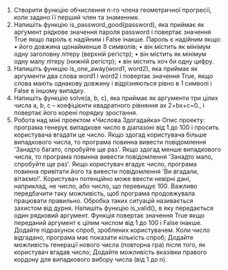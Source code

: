 1. Створити функцію обчислення n-го члена геометричної прогресії, коли задано її перший член та знаменник. 
2. Напишіть функцію is_password_good(password), яка приймає як аргумент рядкове значення пароля password і повертає значення True якщо пароль є надійним і False інакше. 
Пароль є надійним якщо:
• його довжина щонайменше 8 символів; 
• він містить як мінімум одну заголовну літеру (верхній регістр); 
• він містить як мінімум одну малу літеру (нижній регістр); 
• він містить хоч би одну цифру. 
3. Напишіть функцію is_one_away(word1, word2), яка приймає як аргументи два слова word1 і word2 і повертає значення True, якщо слова мають однакову довжину і відрізняються рівно в 1 символі і False в іншому випадку. 
4. Напишіть функцію solve(a, b, c), яка приймає як аргументи три цілих числа a, b, c – коефіцієнти квадратного рівняння ax 2+bx+c=0., і повертає його корені порядку зростання. 
5. Робота над міні проектом «Числова Здогадайка»
Опис проекту: програма генерує випадкове число в діапазоні від 1 до 100 і просить користувача вгадати це число. Якщо здогад користувача більше випадкового числа, то програма повинна вивести повідомлення 'Занадто багато, спробуйте ще раз'. Якщо здогад менше випадкового числа, то програма повинна вивести повідомлення 'Занадто мало, спробуйте ще раз'. Якщо користувач вгадує число, програма повинна привітати його та вивести повідомлення 'Ви вгадали, вітаємо!'. 
Користувач потенційно може ввести невірні дані, наприклад, не число, або число, що перевищує 100. Важливо передбачити таку можливість, щоб програма продовжувала працювати правильно. Обробка таких ситуацій називається захистом від дурня. 
Напишіть функцію is_valid(), в яку передається один рядковий аргумент. Функція повертає значення True якщо переданий аргумент є цілим числом від 1 до 100 і False інакше. 
Додайте підрахунок спроб, зроблених користувачем. Коли число відгадано, програма має показати кількість спроб; 
Додайте можливість генерації нового числа (повторна гра) після того, як користувач вгадав число; 
Додайте можливість вказівки правого кордону для випадкового вибору числа (від 1 до n).
